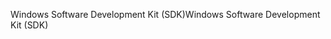 <span data-ttu-id="e84d6-101">Windows Software Development Kit (SDK)</span><span class="sxs-lookup"><span data-stu-id="e84d6-101">Windows Software Development Kit (SDK)</span></span>